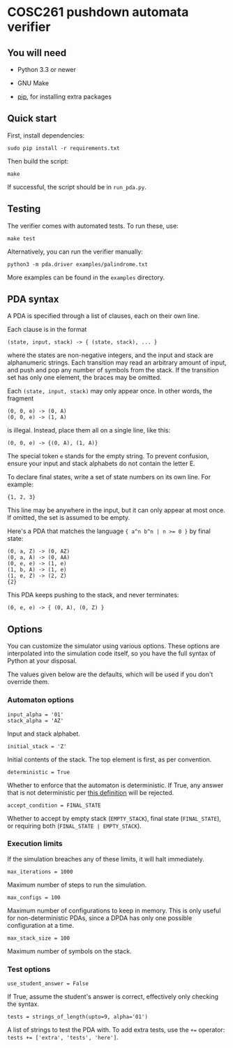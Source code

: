 COSC261 pushdown automata verifier
==================================

You will need
-------------

* Python 3.3 or newer

* GNU Make

* [pip][], for installing extra packages

[pip]: https://pip.pypa.io


Quick start
-----------

First, install dependencies:

    sudo pip install -r requirements.txt

Then build the script:

    make

If successful, the script should be in `run_pda.py`.


Testing
-------

The verifier comes with automated tests. To run these, use:

    make test

Alternatively, you can run the verifier manually:

    python3 -m pda.driver examples/palindrome.txt

More examples can be found in the `examples` directory.


PDA syntax
----------

A PDA is specified through a list of clauses, each on their own line.

Each clause is in the format

    (state, input, stack) -> { (state, stack), ... }

where the states are non-negative integers, and the input and stack are
alphanumeric strings. Each transition may read an arbitrary amount of
input, and push and pop any number of symbols from the stack. If the
transition set has only one element, the braces may be omitted.

Each `(state, input, stack)` may only appear once. In other words, the
fragment

    (0, 0, e) -> (0, A)
    (0, 0, e) -> (1, A)

is illegal. Instead, place them all on a single line, like this:

    (0, 0, e) -> {(0, A), (1, A)}

The special token `e` stands for the empty string. To prevent confusion,
ensure your input and stack alphabets do not contain the letter E.

To declare final states, write a set of state numbers on its own line.
For example:

    {1, 2, 3}

This line may be anywhere in the input, but it can only appear at most
once. If omitted, the set is assumed to be empty.

Here's a PDA that matches the language `{ a^n b^n | n >= 0 }` by final
state:

    (0, a, Z) -> (0, AZ)
    (0, a, A) -> (0, AA)
    (0, e, e) -> (1, e)
    (1, b, A) -> (1, e)
    (1, e, Z) -> (2, Z)
    {2}

This PDA keeps pushing to the stack, and never terminates:

    (0, e, e) -> { (0, A), (0, Z) }


Options
-------

You can customize the simulator using various options. These options are
interpolated into the simulation code itself, so you have the full
syntax of Python at your disposal.

The values given below are the defaults, which will be used if you don't
override them.


### Automaton options

    input_alpha = '01'
    stack_alpha = 'AZ'

Input and stack alphabet.

    initial_stack = 'Z'

Initial contents of the stack. The top element is first, as per
convention.

    deterministic = True

Whether to enforce that the automaton is deterministic. If True, any
answer that is not deterministic per [this definition][1] will be
rejected.

[1]: https://en.wikipedia.org/wiki/Deterministic_pushdown_automaton#Formal_definition

    accept_condition = FINAL_STATE

Whether to accept by empty stack (`EMPTY_STACK`), final state
(`FINAL_STATE`), or requiring both (`FINAL_STATE | EMPTY_STACK`).


### Execution limits

If the simulation breaches any of these limits, it will halt
immediately.

    max_iterations = 1000

Maximum number of steps to run the simulation.

    max_configs = 100

Maximum number of configurations to keep in memory. This is only useful
for non-deterministic PDAs, since a DPDA has only one possible
configuration at a time.

    max_stack_size = 100

Maximum number of symbols on the stack.


### Test options

    use_student_answer = False

If True, assume the student's answer is correct, effectively only
checking the syntax.

    tests = strings_of_length(upto=9, alpha='01')

A list of strings to test the PDA with. To add extra tests, use the `+=`
operator: `tests += ['extra', 'tests', 'here']`.
